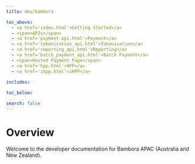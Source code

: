 ```yaml
---
title: dev/bambora

toc_above:
  - <a href='index.html'>Getting Started</a>
  - <span>APIs</span>
  - <a href='payment-api.html'>Payment</a>
  - <a href='tokenisation_api.html'>Tokenisation</a>
  - <a href='reporting_api.html'>Reporting</a>
  - <a href='batch_payment_api.html'>Batch Payment</a>
  - <span>Hosted Payment Page</span>
  - <a href='hpp.html'>HPP</a>  
  - <a href='ihpp.html'>iHPP</a>
    
includes:

toc_below:

search: false
---
```


<script src='js/vendor/clipboard.min.js'></script>
<script src='js/copy.js'></script>

# Overview

Welcome to the developer documentation for Bambora APAC (Australia and New Zealand).
